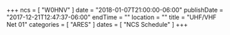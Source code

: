 +++
ncs = [ "W0HNV" ]
date = "2018-01-07T21:00:00-06:00"
publishDate = "2017-12-21T12:47:37-06:00"
endTime = ""
location = ""
title = "UHF/VHF Net 01"
categories = [ "ARES" ]
dates = [ "NCS Schedule" ]
+++
